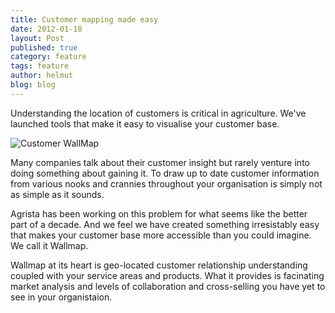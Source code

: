 ```yaml
---
title: Customer mapping made easy
date: 2012-01-18
layout: Post
published: true
category: feature
tags: feature
author: helmut
blog: blog
---
```


Understanding the location of customers is critical in agriculture. We've launched tools that make it easy to visualise your customer base.

![Customer WallMap](/assets/posts/customer-wallmap.jpg)

Many companies talk about their customer insight but rarely venture into doing something about gaining it. To draw up to date customer information from various nooks and crannies throughout your organisation is simply not as simple as it sounds.

Agrista has been working on this problem for what seems like the better part of a decade. And we feel we have created something irresistably easy that makes your customer base more accessible than you could imagine. We call it Wallmap.

Wallmap at its heart is geo-located customer relationship understanding coupled with your service areas and products. What it provides is facinating market analysis and levels of collaboration and cross-selling you have yet to see in your organistaion.
